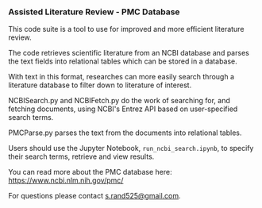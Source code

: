 ### Assisted Literature Review - PMC Database 

This code suite is a tool to use for improved and more efficient literature review. 

The code retrieves scientific literature from an NCBI database and parses the text fields into relational tables which can be
stored in a database.

With text in this format, researches can more easily search through a literature database to filter down to literature of interest.

NCBISearch.py and NCBIFetch.py do the work of searching for, and fetching documents, using NCBI's Entrez API based on user-specified search terms. 

PMCParse.py parses the text from the documents into relational tables. 

Users should use the Jupyter Notebook, `run_ncbi_search.ipynb`, to specify their search terms, retrieve and view results.

You can read more about the PMC database here: https://www.ncbi.nlm.nih.gov/pmc/

For questions please contact s.rand525@gmail.com.
